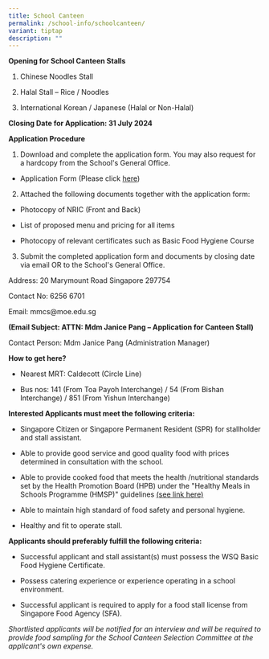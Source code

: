 ```yaml
---
title: School Canteen
permalink: /school-info/schoolcanteen/
variant: tiptap
description: ""
---
```

<p><strong>Opening for School Canteen Stalls</strong>
</p>
<ol data-tight="true" class="tight">
<li>
<p>Chinese Noodles Stall</p>
</li>
<li>
<p>Halal Stall – Rice / Noodles</p>
</li>
<li>
<p>International Korean / Japanese (Halal or Non-Halal)</p>
</li>
</ol>
<p><strong>Closing Date for Application: 31 July 2024</strong>
</p>
<p><strong>Application Procedure</strong>
</p>
<ol data-tight="true" class="tight">
<li>
<p>Download and complete the application form. You may also request for a
hardcopy from the School's General Office.</p>
</li>
</ol>
<ul data-tight="true" class="tight">
<li>
<p>Application Form (Please click <a href="https://schadmsvc.moe.gov.sg/files/appexistingsch.pdf" rel="noopener noreferrer nofollow" target="_blank">here</a>)</p>
</li>
</ul>
<ol start="2" data-tight="true" class="tight">
<li>
<p>Attached the following documents together with the application form:</p>
</li>
</ol>
<ul data-tight="true" class="tight">
<li>
<p>Photocopy of NRIC (Front and Back)</p>
</li>
<li>
<p>List of proposed menu and pricing for all items</p>
</li>
<li>
<p>Photocopy of relevant certificates such as Basic Food Hygiene Course</p>
</li>
</ul>
<ol start="3" data-tight="true" class="tight">
<li>
<p>Submit the completed application form and documents by closing date via
email OR to the School's General Office.</p>
</li>
</ol>
<p>Address: 20 Marymount Road Singapore 297754</p>
<p>Contact No: 6256 6701</p>
<p>Email: <a rel="noopener noreferrer nofollow" target="_blank">mmcs@moe.edu.sg</a>
</p>
<p><strong>(Email Subject: ATTN: Mdm Janice Pang – Application for Canteen Stall)</strong>&nbsp;</p>
<p>Contact Person: Mdm Janice Pang (Administration Manager)&nbsp;</p>
<p><strong>How to get here?&nbsp;</strong>
</p>
<ul data-tight="true" class="tight">
<li>
<p>Nearest MRT: Caldecott (Circle Line)</p>
</li>
<li>
<p>Bus nos: 141 (From Toa Payoh Interchange) / 54 (From Bishan Interchange)
/ 851 (From Yishun Interchange)</p>
</li>
</ul>
<p><strong>Interested Applicants must meet the following criteria:</strong>
</p>
<ul data-tight="true" class="tight">
<li>
<p>Singapore Citizen or Singapore Permanent Resident (SPR) for stallholder
and stall assistant.</p>
</li>
<li>
<p>Able to provide good service and good quality food with prices determined
in consultation with the school.</p>
</li>
<li>
<p>Able to provide cooked food that meets the health /nutritional standards
set by the Health Promotion Board (HPB) under the "Healthy Meals in Schools
Programme (HMSP)" guidelines <a href="https://www.hpb.gov.sg/schools/school-programmes/healthy-meals-in-schools-programme" rel="noopener noreferrer nofollow" target="_blank">(see link here)</a>
</p>
</li>
<li>
<p>Able to maintain high standard of food safety and personal hygiene.</p>
</li>
<li>
<p>Healthy and fit to operate stall.</p>
</li>
</ul>
<p><strong>Applicants should preferably fulfill the following criteria:</strong>
</p>
<ul data-tight="true" class="tight">
<li>
<p>Successful applicant and stall assistant(s) must possess the WSQ Basic
Food Hygiene Certificate.</p>
</li>
<li>
<p>Possess catering experience or experience operating in a school environment.</p>
</li>
<li>
<p>Successful applicant is required to apply for a food stall license from
Singapore Food Agency (SFA).</p>
</li>
</ul>
<p></p>
<p><em>Shortlisted applicants will be notified for an interview and will be required to provide food sampling for the School Canteen Selection Committee at the applicant's own expense.</em>
</p>
